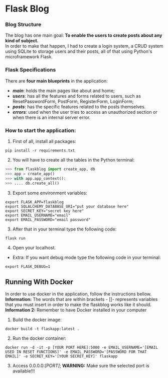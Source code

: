 # Flask Blog


### Blog Structure

The blog has one main goal: **To enable the users to create posts about any kind of subject.** \
In order to make that happen, I had to create a login system, a CRUD system using SQLite to storage users and their posts, all of that using Python's microframework Flask.

### Flask Specifications
There are **four main blueprints** in the application:
* **_main_**: holds the main pages like about and home;
* **_users_**: has all the features and forms related to users, such as ResetPasswordForm, PostForm, RegisterForm, LoginForm;
* **_posts_**: has the specific features related to the posts themselves.
* **_errors_**: used when the user tries to access an unauthorized section or when there is an internal server error.

### How to start the application:
1. First of all, install all packages:  
``` shell
pip install -r requirements.txt  
```
2. You will have to create all the tables in the Python terminal:  
``` python
>>> from flaskblog import create_app, db
>>> app = create_app()
>>> with app.app_context():
>>> .... db.create_all()
```
3. Export some environment variables:
``` shell
export FLASK_APP=flaskblog
export SQLALCHEMY_DATABASE_URI="put your database here"
export SECRET_KEY="secret key here"
export EMAIL_USERNAME="email"
export EMAIL_PASSWORD="email password"
```
3. After that in your terminal type the following code:
``` shell
flask run
```
4. Open your localhost.
* Extra: If you want debug mode type the following code in your terminal:
``` shell
export FLASK_DEBUG=1
```
## Running With Docker
In order to use docker in the application, follow the instructions bellow. \
**Information:** The words that are within brackets - []-  represents variables that you must insert in order to make the flaskblog works like it should. \
**Information 2:** Remember to have Docker installed in your computer

1. Build the docker image:
``` shell
docker build -t flaskapp:latest .
```

2. Run the docker container:
``` shell
docker run -d -it -p [YOUR PORT HERE]:5000 -e EMAIL_USERNAME='[EMAIL USED IN RESET FUNCTIONS]' -e EMAIL_PASSWORD='[PASSWORD FOR THAT EMAIL]' -e SECRET_KEY='[YOUR SECRET_KEY]' flaskapp
```

3. Access 0.0.0.0:_[PORT]_;
**WARNING:** Make sure the selected port is available!!!
